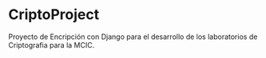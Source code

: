 # CriptoProject

Proyecto de Encripción con Django para el desarrollo de los laboratorios de Criptografia para la MCIC.
